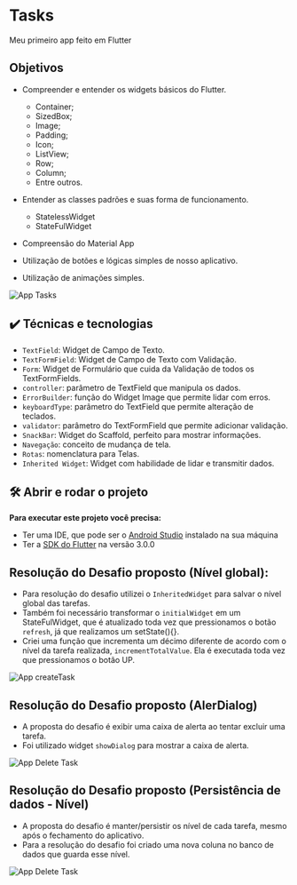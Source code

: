 # Tasks

Meu primeiro app feito em Flutter

## Objetivos

- Compreender e entender os widgets básicos do Flutter.
    - Container;
    - SizedBox;
    - Image;
    - Padding;
    - Icon;
    - ListView;
    - Row;
    - Column;
    - Entre outros.

- Entender as classes padrões e suas forma de funcionamento.
    - StatelessWidget
    - StateFulWidget

- Compreensão do Material App

- Utilização de botões e lógicas simples de nosso aplicativo.

- Utilização de animações simples.

![App Tasks](/assets/gifs/app.gif)


## ✔️ Técnicas e tecnologias

- `TextField`: Widget de Campo de Texto.
- `TextFormField`: Widget de Campo de Texto com Validação.
- `Form`: Widget de Formulário que cuida da Validação de todos os TextFormFields.
- `controller`: parâmetro de TextField que manipula os dados.
- `ErrorBuilder`: função do Widget Image que permite lidar com erros.
- `keyboardType`: parâmetro do TextField que permite alteração de teclados.
- `validator`: parâmetro do TextFormField que permite adicionar validação.
- `SnackBar`: Widget do Scaffold, perfeito para mostrar informações.
- `Navegação`: conceito de mudança de tela.
- `Rotas`: nomenclatura para Telas.
- `Inherited Widget`: Widget com habilidade de lidar e transmitir dados.

## 🛠️ Abrir e rodar o projeto

**Para executar este projeto você precisa:**

- Ter uma IDE, que pode ser o  [Android Studio](https://developer.android.com/) instalado na sua máquina
- Ter a [SDK do Flutter](https://docs.flutter.dev/get-started/install) na versão 3.0.0

## Resolução do Desafio proposto (Nível global):
- Para resolução do desafio utilizei o `InheritedWidget` para salvar o nível global das tarefas.
- Também foi necessário transformar o `initialWidget` em um StateFulWidget, que é atualizado toda vez que pressionamos o botão `refresh`, já que realizamos um setState(){}.
- Criei uma função que incrementa um décimo diferente de acordo com o nível da tarefa realizada, `incrementTotalValue`. Ela é executada toda vez que pressionamos o botão UP.

![App createTask](/assets/gifs/appcreatetask.gif)

## Resolução do Desafio proposto (AlerDialog)
- A proposta do desafio é exibir uma caixa de alerta ao tentar excluir uma tarefa. 
- Foi utilizado widget `showDialog` para mostrar a caixa de alerta.

![App Delete Task](/assets/gifs/app-deleteTask.gif.gif)


## Resolução do Desafio proposto (Persistência de dados - Nível)
- A proposta do desafio é manter/persistir os nível de cada tarefa, mesmo após o fechamento do aplicativo.
- Para a resolução do desafio foi criado uma nova coluna no banco de dados que guarda esse nível. 

![App Delete Task](/assets/gifs/app-level.gif.gif)



